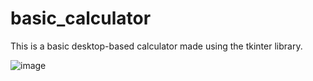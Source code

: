 # basic_calculator

This is a basic desktop-based calculator made using the tkinter library.

![image](https://github.com/user-attachments/assets/d08952ed-5b4a-4dd1-94f1-f3fbe919f7f3)
